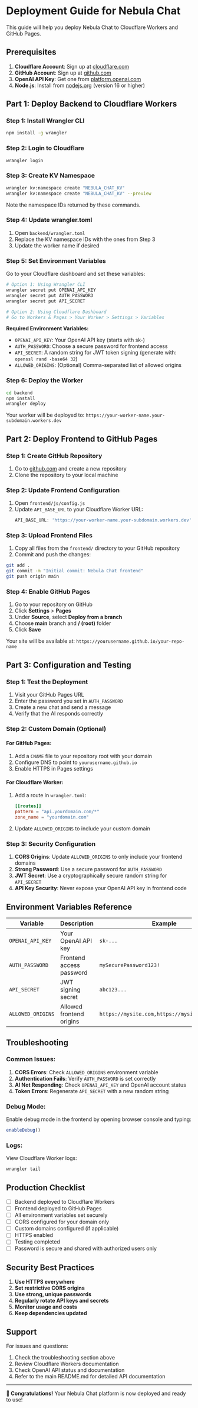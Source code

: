# Deployment Guide for Nebula Chat

This guide will help you deploy Nebula Chat to Cloudflare Workers and GitHub Pages.

## Prerequisites

1. **Cloudflare Account**: Sign up at [cloudflare.com](https://cloudflare.com)
2. **GitHub Account**: Sign up at [github.com](https://github.com)
3. **OpenAI API Key**: Get one from [platform.openai.com](https://platform.openai.com)
4. **Node.js**: Install from [nodejs.org](https://nodejs.org) (version 16 or higher)

## Part 1: Deploy Backend to Cloudflare Workers

### Step 1: Install Wrangler CLI

```bash
npm install -g wrangler
```

### Step 2: Login to Cloudflare

```bash
wrangler login
```

### Step 3: Create KV Namespace

```bash
wrangler kv:namespace create "NEBULA_CHAT_KV"
wrangler kv:namespace create "NEBULA_CHAT_KV" --preview
```

Note the namespace IDs returned by these commands.

### Step 4: Update wrangler.toml

1. Open `backend/wrangler.toml`
2. Replace the KV namespace IDs with the ones from Step 3
3. Update the worker name if desired

### Step 5: Set Environment Variables

Go to your Cloudflare dashboard and set these variables:

```bash
# Option 1: Using Wrangler CLI
wrangler secret put OPENAI_API_KEY
wrangler secret put AUTH_PASSWORD
wrangler secret put API_SECRET

# Option 2: Using Cloudflare Dashboard
# Go to Workers & Pages > Your Worker > Settings > Variables
```

**Required Environment Variables:**
- `OPENAI_API_KEY`: Your OpenAI API key (starts with sk-)
- `AUTH_PASSWORD`: Choose a secure password for frontend access
- `API_SECRET`: A random string for JWT token signing (generate with: `openssl rand -base64 32`)
- `ALLOWED_ORIGINS`: (Optional) Comma-separated list of allowed origins

### Step 6: Deploy the Worker

```bash
cd backend
npm install
wrangler deploy
```

Your worker will be deployed to: `https://your-worker-name.your-subdomain.workers.dev`

## Part 2: Deploy Frontend to GitHub Pages

### Step 1: Create GitHub Repository

1. Go to [github.com](https://github.com) and create a new repository
2. Clone the repository to your local machine

### Step 2: Update Frontend Configuration

1. Open `frontend/js/config.js`
2. Update `API_BASE_URL` to your Cloudflare Worker URL:
   ```javascript
   API_BASE_URL: 'https://your-worker-name.your-subdomain.workers.dev'
   ```

### Step 3: Upload Frontend Files

1. Copy all files from the `frontend/` directory to your GitHub repository
2. Commit and push the changes:

```bash
git add .
git commit -m "Initial commit: Nebula Chat frontend"
git push origin main
```

### Step 4: Enable GitHub Pages

1. Go to your repository on GitHub
2. Click **Settings** > **Pages**
3. Under **Source**, select **Deploy from a branch**
4. Choose **main** branch and **/ (root)** folder
5. Click **Save**

Your site will be available at: `https://yourusername.github.io/your-repo-name`

## Part 3: Configuration and Testing

### Step 1: Test the Deployment

1. Visit your GitHub Pages URL
2. Enter the password you set in `AUTH_PASSWORD`
3. Create a new chat and send a message
4. Verify that the AI responds correctly

### Step 2: Custom Domain (Optional)

#### For GitHub Pages:
1. Add a `CNAME` file to your repository root with your domain
2. Configure DNS to point to `yourusername.github.io`
3. Enable HTTPS in Pages settings

#### For Cloudflare Worker:
1. Add a route in `wrangler.toml`:
   ```toml
   [[routes]]
   pattern = "api.yourdomain.com/*"
   zone_name = "yourdomain.com"
   ```
2. Update `ALLOWED_ORIGINS` to include your custom domain

### Step 3: Security Configuration

1. **CORS Origins**: Update `ALLOWED_ORIGINS` to only include your frontend domains
2. **Strong Password**: Use a secure password for `AUTH_PASSWORD`
3. **JWT Secret**: Use a cryptographically secure random string for `API_SECRET`
4. **API Key Security**: Never expose your OpenAI API key in frontend code

## Environment Variables Reference

| Variable | Description | Example |
|----------|-------------|---------|
| `OPENAI_API_KEY` | Your OpenAI API key | `sk-...` |
| `AUTH_PASSWORD` | Frontend access password | `mySecurePassword123!` |
| `API_SECRET` | JWT signing secret | `abc123...` |
| `ALLOWED_ORIGINS` | Allowed frontend origins | `https://mysite.com,https://mysite.pages.dev` |

## Troubleshooting

### Common Issues:

1. **CORS Errors**: Check `ALLOWED_ORIGINS` environment variable
2. **Authentication Fails**: Verify `AUTH_PASSWORD` is set correctly
3. **AI Not Responding**: Check `OPENAI_API_KEY` and OpenAI account status
4. **Token Errors**: Regenerate `API_SECRET` with a new random string

### Debug Mode:

Enable debug mode in the frontend by opening browser console and typing:
```javascript
enableDebug()
```

### Logs:

View Cloudflare Worker logs:
```bash
wrangler tail
```

## Production Checklist

- [ ] Backend deployed to Cloudflare Workers
- [ ] Frontend deployed to GitHub Pages
- [ ] All environment variables set securely
- [ ] CORS configured for your domain only
- [ ] Custom domains configured (if applicable)
- [ ] HTTPS enabled
- [ ] Testing completed
- [ ] Password is secure and shared with authorized users only

## Security Best Practices

1. **Use HTTPS everywhere**
2. **Set restrictive CORS origins**
3. **Use strong, unique passwords**
4. **Regularly rotate API keys and secrets**
5. **Monitor usage and costs**
6. **Keep dependencies updated**

## Support

For issues and questions:
1. Check the troubleshooting section above
2. Review Cloudflare Workers documentation
3. Check OpenAI API status and documentation
4. Refer to the main README.md for detailed API documentation

---

**🎉 Congratulations!** Your Nebula Chat platform is now deployed and ready to use!
